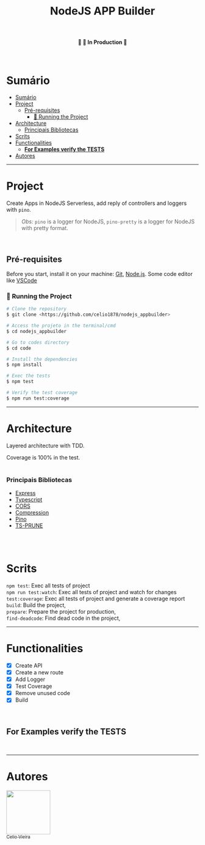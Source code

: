 <h1 align="center">
  <br>
  <h1 align="center">NodeJS APP Builder</h1>
</h1>

<br>
<h4 align="center">
	🚧 🚀 In Production  🚧
</h4>
<br>

# Sumário

- [Sumário](#sumário)
- [Project](#project)
  - [Pré-requisites](#pré-requisites)
    - [🎲 Running the Project](#-running-the-project)
- [Architecture](#architecture)
    - [Principais Bibliotecas](#principais-bibliotecas)
- [Scrits](#scrits)
- [Functionalities](#functionalities)
  - [**For Examples verify the TESTS**](#for-examples-verify-the-tests)
- [Autores](#autores)

---

# Project

Create Apps in NodeJS Serverless, add reply of controllers and loggers with `pino`.

> _Obs:_ `pino` is a logger for NodeJS, `pino-pretty` is a logger for NodeJS with pretty format.

<br>

## Pré-requisites

Before you start, install it on your machine:
[Git](https://git-scm.com), [Node.js](https://nodejs.org/en/).
Some code editor like [VSCode](https://code.visualstudio.com/)

### 🎲 Running the Project

```bash
# Clone the repository
$ git clone <https://github.com/celio1878/nodejs_appbuilder>

# Access the projeto in the terminal/cmd
$ cd nodejs_appbuilder

# Go to codes directory
$ cd code

# Install the dependencies
$ npm install

# Exec the tests
$ npm test

# Verify the test coverage
$ npm run test:coverage
```

---

# Architecture
Layered architecture with TDD.

Coverage is 100% in the test.
<br>
<br>

### Principais Bibliotecas

-  [Express](https://expressjs.com/)
-  [Typescript](https://www.typescriptlang.org/)
-  [CORS](https://expressjs.com/en/resources/middleware/cors.html)
-  [Compression](https://www.npmjs.com/package/compression)
-  [Pino](https://www.npmjs.com/package/pino)
-  [TS-PRUNE](https://www.npmjs.com/package/ts-prune)

<br>
<br>

# Scrits
   `npm test`: Exec all tests of project
   <br>
	`npm run test:watch`: Exec all tests of project and watch for changes
   <br>
	`test:coverage`: Exec all tests of project and generate a coverage report
	<br>
   `build`: Build the project,
	<br>
   `prepare`: Prepare the project for production,
	<br>
   `find-deadcode`: Find dead code in the project,

---

# Functionalities

- [x] Create API
- [x] Create a new route
- [x] Add Logger
- [x] Test Coverage
- [x] Remove unused code
- [x] Build

<br>

## **For Examples verify the TESTS**

<br>

---

# Autores

[<img src="https://avatars.githubusercontent.com/u/40040827?&v=4" width=115><br><sub>Celio Vieira</sub>](https://github.com/celio1878)